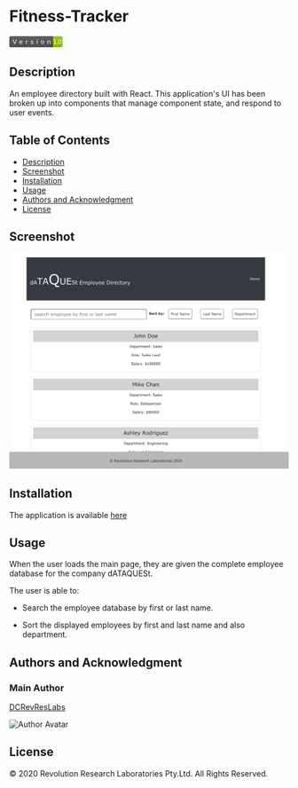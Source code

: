 # Fitness-Tracker

<svg xmlns="http://www.w3.org/2000/svg" xmlns:xlink="http://www.w3.org/1999/xlink" width="96" height="20"><linearGradient id="b" x2="0" y2="100%"><stop offset="0" stop-color="#bbb" stop-opacity=".1"/><stop offset="1" stop-opacity=".1"/></linearGradient><clipPath id="a"><rect width="96" height="20" rx="3" fill="#fff"/></clipPath><g clip-path="url(#a)"><path fill="#555" d="M0 0h79v20H0z"/><path fill="#97ca00" d="M79 0h17v20H79z"/><path fill="url(#b)" d="M0 0h96v20H0z"/></g><g fill="#fff" text-anchor="middle" font-family="DejaVu Sans,Verdana,Geneva,sans-serif" font-size="110"> <text x="405" y="150" fill="#010101" fill-opacity=".3" transform="scale(.1)" textLength="690"></text><text x="405" y="140" transform="scale(.1)" textLength="690">Version</text><text x="865" y="150" fill="#010101" fill-opacity=".3" transform="scale(.1)" textLength="70"></text><text x="865" y="140" transform="scale(.1)" textLength="160">1.0</text></g> </svg>

## Description

An employee directory built with React. This application's UI has been broken up into components that manage component state, and respond to user events.

## Table of Contents

- [Description](#description)
- [Screenshot](#screenshot)
- [Installation](#installation)
- [Usage](#usage)
- [Authors and Acknowledgment](#authors-and-acknowledgment)
- [License](#license)

## Screenshot

<img src="./public/assets/images/Employee-Tracker_SS.png" alt="alt text" width="600">

## Installation

The application is available [here](https://dcrevreslabs.github.io/employee-tracker-react/)

## Usage

When the user loads the main page, they are given the complete employee database for the company dATAQUESt.

The user is able to:

- Search the employee database by first or last name.

- Sort the displayed employees by first and last name and also department.

## Authors and Acknowledgment

### Main Author

[DCRevResLabs](https://github.com/DCRevResLabs)

![Author Avatar](https://avatars0.githubusercontent.com/u/47209814?v=4&s=100)

## License

© 2020 Revolution Research Laboratories Pty.Ltd. All Rights Reserved.
